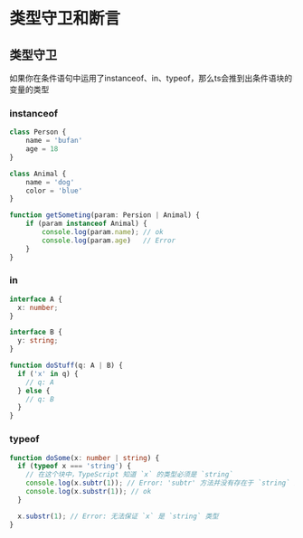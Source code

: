# 类型守卫和断言

## 类型守卫

如果你在条件语句中运用了instanceof、in、typeof，那么ts会推到出条件语块的变量的类型

### instanceof

```typescript
class Person {
    name = 'bufan'
	age = 18
}

class Animal {
    name = 'dog'
	color = 'blue'
}

function getSometing(param: Persion | Animal) {
    if (param instanceof Animal) {
        console.log(param.name); // ok
      	console.log(param.age)   // Error
    }
}
```



### in

```typescript
interface A {
  x: number;
}

interface B {
  y: string;
}

function doStuff(q: A | B) {
  if ('x' in q) {
    // q: A
  } else {
    // q: B
  }
}
```



### typeof

```typescript
function doSome(x: number | string) {
  if (typeof x === 'string') {
    // 在这个块中，TypeScript 知道 `x` 的类型必须是 `string`
    console.log(x.subtr(1)); // Error: 'subtr' 方法并没有存在于 `string` 上
    console.log(x.substr(1)); // ok
  }

  x.substr(1); // Error: 无法保证 `x` 是 `string` 类型
}
```

